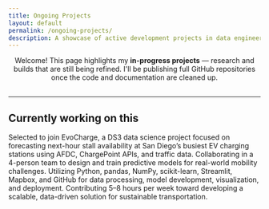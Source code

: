 ```yaml
---
title: Ongoing Projects
layout: default
permalink: /ongoing-projects/
description: A showcase of active development projects in data engineering, machine learning, and cybersecurity
---
```

<div style="text-align: center; margin-bottom: 30px;">
  <p>
    Welcome! This page highlights my <strong>in-progress projects</strong> — research and builds that are still being refined.  
    I'll be publishing full GitHub repositories once the code and documentation are cleaned up.  
  </p>
</div>

---

## Currently working on this
Selected to join EvoCharge, a DS3 data science project focused on forecasting next-hour stall availability at San Diego’s busiest EV charging stations using AFDC, ChargePoint APIs, and traffic data. Collaborating in a 4-person team to design and train predictive models for real-world mobility challenges. Utilizing Python, pandas, NumPy, scikit-learn, Streamlit, Mapbox, and GitHub for data processing, model development, visualization, and deployment. Contributing 5–8 hours per week toward developing a scalable, data-driven solution for sustainable transportation.

